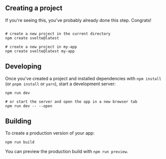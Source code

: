 ## Creating a project

If you're seeing this, you've probably already done this step. Congrats!

```

# create a new project in the current directory
npm create svelte@latest

# create a new project in my-app
npm create svelte@latest my-app

```

## Developing

Once you've created a project and installed dependencies with `npm install` (or `pnpm install` or `yarn`), start a development server:

```
npm run dev

# or start the server and open the app in a new browser tab
npm run dev -- --open

````

## Building

To create a production version of your app:

```
npm run build

```

You can preview the production build with `npm run preview`.



